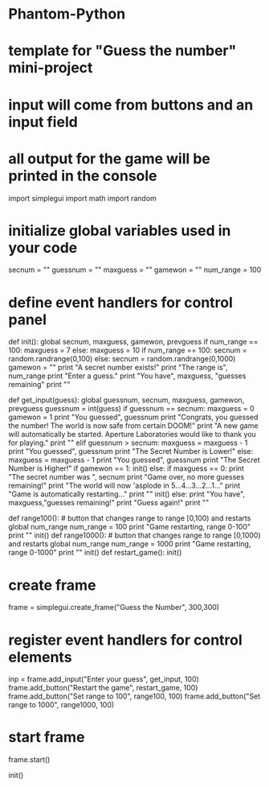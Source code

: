 Phantom-Python
==============

# template for "Guess the number" mini-project
# input will come from buttons and an input field
# all output for the game will be printed in the console
import simplegui
import math
import random

# initialize global variables used in your code
secnum = ""
guessnum = ""
maxguess = ""
gamewon = ""
num_range = 100
# define event handlers for control panel
def init():
    global secnum, maxguess, gamewon, prevguess
    if num_range == 100:
        maxguess = 7
    else:
        maxguess = 10
    if num_range == 100:
        secnum = random.randrange(0,100)
    else:
        secnum = random.randrange(0,1000)
    gamewon = ""
    print "A secret number exists!"
    print "The range is", num_range
    print "Enter a guess."
    print "You have", maxguess, "guesses remaining"
    print ""

def get_input(guess):
    global guessnum, secnum, maxguess, gamewon, prevguess
    guessnum = int(guess)
    if guessnum == secnum:
        maxguess = 0
        gamewon = 1
        print "You guessed", guessnum
        print "Congrats, you guessed the number!  The world is now safe from certain DOOM!"
        print "A new game will automatically be started.  Aperture Laboratories would like to thank you for playing."
        print ""
    elif guessnum > secnum:
        maxguess = maxguess - 1
        print "You guessed", guessnum
        print "The Secret Number is Lower!"
    else:
        maxguess = maxguess - 1
        print "You guessed", guessnum
        print "The Secret Number is Higher!"
    if gamewon == 1:
        init()
    else:
        if maxguess == 0:
            print "The secret number was ", secnum
            print "Game over, no more guesses remaining!"
            print "The world will now 'asplode in 5...4...3...2...1..."
            print "Game is automatically restarting..."
            print ""
            init()
        else:
            print "You have", maxguess,"guesses remaining!"
            print "Guess again!"
            print ""
       
            
        
def range100():
    # button that changes range to range [0,100) and restarts
    global num_range
    num_range = 100
    print "Game restarting, range 0-100"
    print ""
    init()
def range1000():
    # button that changes range to range [0,1000) and restarts
    global num_range
    num_range = 1000
    print "Game restarting, range 0-1000"
    print ""
    init()
def restart_game():
    init()

    
# create frame
frame = simplegui.create_frame("Guess the Number", 300,300)

# register event handlers for control elements
inp = frame.add_input("Enter your guess", get_input, 100)
frame.add_button("Restart the game", restart_game, 100)
frame.add_button("Set range to 100", range100, 100)
frame.add_button("Set range to 1000", range1000, 100)


# start frame
frame.start()

init()